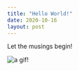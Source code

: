 ```yaml
---
title: "Hello World!"
date: 2020-10-16
layout: post
---
```


Let the musings begin!

![a gif!](https://media.giphy.com/media/l0MYt5jPR6QX5pnqM/giphy.gif)
